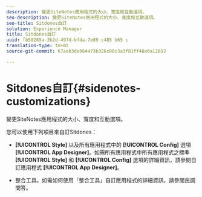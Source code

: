```yaml
---
description: 變更SiteNotes應用程式的大小、寬度和互動選項。
seo-description: 變更SiteNotes應用程式的大小、寬度和互動選項。
seo-title: Sitdones自訂
solution: Experience Manager
title: Sitdones自訂
uuid: fb50285a-3b2d-497d-bfda-7e89 c485 b65 c
translation-type: tm+mt
source-git-commit: 67aeb3de964473b326c88c3a3f81ff48a6a12652

---
```



# Sitdones自訂{#sidenotes-customizations}

變更SiteNotes應用程式的大小、寬度和互動選項。

您可以使用下列項目來自訂Sitdones：

* **[!UICONTROL Style]** 以及所有應用程式中的 **[!UICONTROL Config]** 選項 **[!UICONTROL App Designer]**。如需所有應用程式中所有應用程式之標準 **[!UICONTROL Style]** 和 **[!UICONTROL Config]** 選項的詳細資訊，請參閱自訂應用程式 **[!UICONTROL App Designer]**。

* 整合工具。如需如何使用「整合工具」自訂應用程式的詳細資訊，請參閱民調問答。

